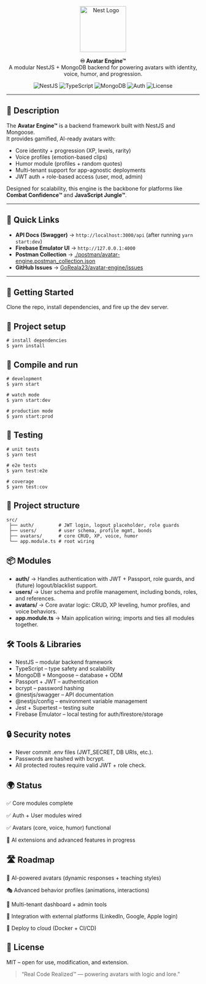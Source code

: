<p align="center">
  <img src="https://nestjs.com/img/logo-small.svg" width="120" alt="Nest Logo" />
</p>

<p align="center">
  <b>♾️ Avatar Engine™</b><br/>
  A modular NestJS + MongoDB backend for powering avatars with identity, voice, humor, and progression.
</p>

<p align="center">
  <!-- Badges -->
  <img src="https://img.shields.io/badge/built%20with-NestJS-red" alt="NestJS"/>
  <img src="https://img.shields.io/badge/language-TypeScript-blue" alt="TypeScript"/>
  <img src="https://img.shields.io/badge/database-MongoDB-green" alt="MongoDB"/>
  <img src="https://img.shields.io/badge/auth-JWT%20%26%20Passport-yellow" alt="Auth"/>
  <img src="https://img.shields.io/badge/license-MIT-lightgrey" alt="License"/>
</p>

---

## 🧠 Description

The **Avatar Engine™** is a backend framework built with NestJS and Mongoose.  
It provides gamified, AI-ready avatars with:

- Core identity + progression (XP, levels, rarity)
- Voice profiles (emotion-based clips)
- Humor module (profiles + random quotes)
- Multi-tenant support for app-agnostic deployments
- JWT auth + role-based access (user, mod, admin)

Designed for scalability, this engine is the backbone for platforms like **Combat Confidence™** and **JavaScript Jungle™**.

---

## 🔗 Quick Links

- **API Docs (Swagger)** → `http://localhost:3000/api` (after running `yarn start:dev`)
- **Firebase Emulator UI** → `http://127.0.0.1:4000`
- **Postman Collection** → [./postman/avatar-engine.postman_collection.json](./postman/avatar-engine.postman_collection.json)
- **GitHub Issues** → [GoReala23/avatar-engine/issues](https://github.com/GoReala23/avatar-engine/issues)

---

## 🧰 Getting Started

Clone the repo, install dependencies, and fire up the dev server.

## 🚀 Project setup

```
# install dependencies
$ yarn install
```

## 🏃 Compile and run

```
# development
$ yarn start

# watch mode
$ yarn start:dev

# production mode
$ yarn start:prod
```

## 🧪 Testing

```
# unit tests
$ yarn test

# e2e tests
$ yarn test:e2e

# coverage
$ yarn test:cov
```

## 📂 Project structure

```
src/
 ├── auth/         # JWT login, logout placeholder, role guards
 ├── users/        # user schema, profile mgmt, bonds
 ├── avatars/      # core CRUD, XP, voice, humor
 └── app.module.ts # root wiring
```

## 📦 Modules

- **auth/** → Handles authentication with JWT + Passport, role guards, and (future) logout/blacklist support.
- **users/** → User schema and profile management, including bonds, roles, and references.
- **avatars/** → Core avatar logic: CRUD, XP leveling, humor profiles, and voice behaviors.
- **app.module.ts** → Main application wiring; imports and ties all modules together.

## 🛠 Tools & Libraries

- NestJS – modular backend framework
- TypeScript – type safety and scalability
- MongoDB + Mongoose – database + ODM
- Passport + JWT – authentication
- bcrypt – password hashing
- @nestjs/swagger – API documentation
- @nestjs/config – environment variable management
- Jest + Supertest – testing suite
- Firebase Emulator – local testing for auth/firestore/storage

## 🔒 Security notes

- Never commit .env files (JWT_SECRET, DB URIs, etc.).
- Passwords are hashed with bcrypt.
- All protected routes require valid JWT + role check.

## 🌍 Status

✅ Core modules complete

✅ Auth + User modules wired

✅ Avatars (core, voice, humor) functional

🚧 AI extensions and advanced features in progress

## 🛣️ Roadmap

🤖 AI-powered avatars (dynamic responses + teaching styles)

🎭 Advanced behavior profiles (animations, interactions)

📡 Multi-tenant dashboard + admin tools

🔗 Integration with external platforms (LinkedIn, Google, Apple login)

🚀 Deploy to cloud (Docker + CI/CD)

## 📜 License

MIT – open for use, modification, and extension.

> “Real Code Realized™ — powering avatars with logic and lore.”
